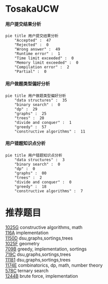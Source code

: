 # TosakaUCW

<!-- tabs:start -->



#### **用户提交结果分析**

```mermaid
pie title 用户提交结果分析
    "Accepted" :  47
    "Rejected" :  0
    "Wrong answer" :  49
    "Runtime error" :  1
    "Time limit exceeded" :  0
    "Memory limit exceeded" :  0
    "Compilation error" :  2
    "Partial" :  0
```

#### **用户做题类型偏好分析**

```mermaid
pie title 用户做题类型偏好分析
    "data structures" :  35
    "binary search" :  0
    "dp" :  29
    "graphs" :  25
    "trees" :  20
    "divide and conquer" :  1
    "greedy" :  57
    "constructive algorithms" :  11
```
#### **用户错题知识点分析**

```mermaid
pie title 用户错题知识点分析
    "data structures" :  3
    "binary search" :  0
    "dp" :  0
    "graphs" :  00
    "trees" :  2
    "divide and conquer" :  0
    "greedy" :  18
    "constructive algorithms" :  7
```



<!-- tabs:end -->
# 推荐题目
[1025G](https://codeforces.com/contest/1025/problem/G)		constructive algorithms,
                        math		  
[116A](https://codeforces.com/contest/116/problem/A)		implementation		  
[1150D](https://codeforces.com/contest/1150/problem/D)		dsu,graphs,sortings,trees		  
[1025F](https://codeforces.com/contest/1025/problem/F)		geometry		  
[709B](https://codeforces.com/contest/709/problem/B)		greedy,
                        implementation,
                        sortings		  
[719C](https://codeforces.com/contest/719/problem/C)		dsu,graphs,sortings,trees		  
[11181](https://codeforces.com/contest/1118/problem/1)		dsu,graphs,sortings,trees		  
[1174E](https://codeforces.com/contest/1174/problem/E)		combinatorics,
                        dp,
                        math,
                        number theory		  
[578C](https://codeforces.com/contest/578/problem/C)		ternary search		  
[1244B](https://codeforces.com/contest/1244/problem/B)		brute force,
                        implementation		  
